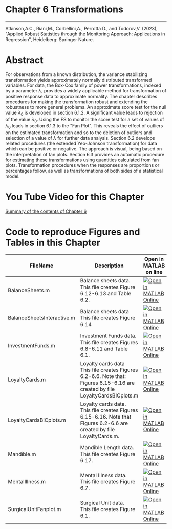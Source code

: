 # Chapter 6 Transformations


---
Atkinson,A.C., Riani,M., Corbellini,A., Perrotta D., and Todorov,V. (2023), "Applied Robust Statistics through the Monitoring Approach: 
Applications in Regression", Heidelberg: Springer Nature.

# Abstract
For observations from a known distribution, the variance stabilizing transformation yields approximately normally distributed transformed variables. For data, the Box-Cox family of power transformations, indexed by a parameter $\lambda$, provides a widely applicable method for transformation of positive response data to approximate normality. The chapter describes procedures for making the transformation robust and extending the robustness to more general problems.
  An approximate score test for the null value  $\lambda_0$ is developed in section 6.1.2. A significant value leads to rejection of the value $\lambda_0$. Using the FS to monitor the score test for a set of values of $\lambda_0$ leads in section 6.1.3 to the "Fan Plot". This reveals the effect of outliers on the estimated transformation and so to the deletion of outliers and selection of a value of $\lambda$ for further data analysis. Section 6.2 develops related procedures (the extended Yeo-Johnson transformation) for data which can be positive or negative.
The approach is visual, being based on the interpretation of fan plots. Section 6.3 provides an automatic procedure for estimating these transformations  using quantities calculated from fan plots.  Transformation procedures  when the responses are proportions or percentages follow, as well as transformations of both sides of a statistical model.

# You Tube Video for this Chapter

[Summary of the contents of Chapter 6](https://youtu.be/KOPYSeNgKPM)

# Code to reproduce Figures and Tables in this Chapter




| FileName | Description | Open in MATLAB on line | Jupiter notebook | 
 |---|---|---|---| 
 |BalanceSheets.m|Balance sheets data.<br/> This file creates Figure 6.12-6.13 and Table 6.2.|[![Open in MATLAB Online](https://www.mathworks.com/images/responsive/global/open-in-matlab-online.svg)](https://matlab.mathworks.com/open/github/v1?repo=UniprJRC/FigMonitoringBook&file=cap6//BalanceSheets.m)| [[ipynb](BalanceSheets.ipynb)]
|BalanceSheetsInteractive.m|Balance sheets data<br/> This file creates Figure 6.14|[![Open in MATLAB Online](https://www.mathworks.com/images/responsive/global/open-in-matlab-online.svg)](https://matlab.mathworks.com/open/github/v1?repo=UniprJRC/FigMonitoringBook&file=cap6//BalanceSheetsInteractive.m)| [[ipynb](BalanceSheetsInteractive.ipynb)]
|InvestmentFunds.m|Investment Funds data.<br/> This file creates Figures 6.8-6.11 and Table 6.1.|[![Open in MATLAB Online](https://www.mathworks.com/images/responsive/global/open-in-matlab-online.svg)](https://matlab.mathworks.com/open/github/v1?repo=UniprJRC/FigMonitoringBook&file=cap6//InvestmentFunds.m)| [[ipynb](InvestmentFunds.ipynb)]
|LoyaltyCards.m|Loyalty cards data<br/> This file creates Figures 6.2-6.6. Note that: Figures 6.15-6.16 are created by file LoyaltyCardsBICplots.m|[![Open in MATLAB Online](https://www.mathworks.com/images/responsive/global/open-in-matlab-online.svg)](https://matlab.mathworks.com/open/github/v1?repo=UniprJRC/FigMonitoringBook&file=cap6//LoyaltyCards.m)| [[ipynb](LoyaltyCards.ipynb)]
|LoyaltyCardsBICplots.m|Loyalty cards data.<br/> This file creates Figures 6.15-6.16. Note that Figures 6.2-6.6 are created by file LoyaltyCards.m.|[![Open in MATLAB Online](https://www.mathworks.com/images/responsive/global/open-in-matlab-online.svg)](https://matlab.mathworks.com/open/github/v1?repo=UniprJRC/FigMonitoringBook&file=cap6//LoyaltyCardsBICplots.m)| [[ipynb](LoyaltyCardsBICplots.ipynb)]
|Mandible.m|Mandible Length data.<br/> This file creates Figure 6.17.|[![Open in MATLAB Online](https://www.mathworks.com/images/responsive/global/open-in-matlab-online.svg)](https://matlab.mathworks.com/open/github/v1?repo=UniprJRC/FigMonitoringBook&file=cap6//Mandible.m)| [[ipynb](Mandible.ipynb)]
|MentalIllness.m|Mental Illness data.<br/> This file creates Figure 6.7.|[![Open in MATLAB Online](https://www.mathworks.com/images/responsive/global/open-in-matlab-online.svg)](https://matlab.mathworks.com/open/github/v1?repo=UniprJRC/FigMonitoringBook&file=cap6//MentalIllness.m)| [[ipynb](MentalIllness.ipynb)]
|SurgicalUnitFanplot.m|Surgical Unit data.<br/> This file creates Figure 6.1.|[![Open in MATLAB Online](https://www.mathworks.com/images/responsive/global/open-in-matlab-online.svg)](https://matlab.mathworks.com/open/github/v1?repo=UniprJRC/FigMonitoringBook&file=cap6//SurgicalUnitFanplot.m)| [[ipynb](SurgicalUnitFanplot.ipynb)]

